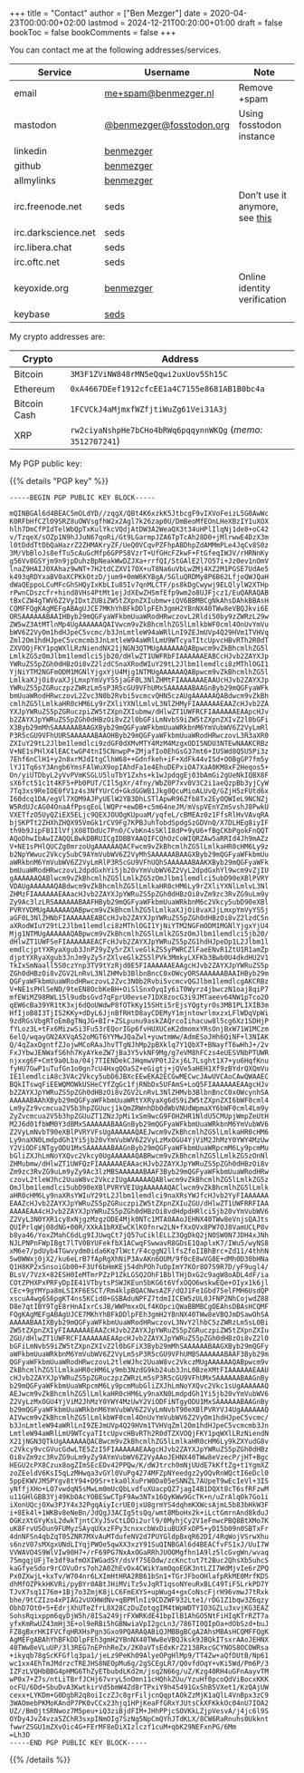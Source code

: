 +++
title = "Contact"
author = ["Ben Mezger"]
date = 2020-04-23T00:00:00+02:00
lastmod = 2024-12-21T00:20:00+01:00
draft = false
bookToc = false
bookComments = false
+++

You can contact me at the following addresses/services.

| Service             | Username                                                                                                  | Note                                                          |
|---------------------|-----------------------------------------------------------------------------------------------------------|---------------------------------------------------------------|
| email               | [me+spam@benmezger.nl](mailto:me+spam@benmezger.nl)                                                       | Remove +spam                                                  |
| mastodon            | [@benmezger@fosstodon.org](https://fosstodon.org/@benmezger)                                              | Using fosstodon instance                                      |
| linkedin            | [benmezger](https://www.linkedin.com/in/benmezger/)                                                       |                                                               |
| github              | [benmezger](https://github.com/benmezger)                                                                 |                                                               |
| allmylinks          | [benmezger](https://links.seds.nl)                                                                        |                                                               |
| irc.freenode.net    | seds                                                                                                      | Don&rsquo;t use it anymore, see [this](https://www.kline.sh/) |
| irc.darkscience.net | seds                                                                                                      |                                                               |
| irc.libera.chat     | seds                                                                                                      |                                                               |
| irc.oftc.net        | seds                                                                                                      |                                                               |
| keyoxide.org        | [benmezger](https://keyoxide.org/hkp/5903%200E5A%204512%201DE0%20987D%209806%207357%20E344%20D6C3%20C795) | Online identity verification                                  |
| keybase             | [seds](https://keybase.io/seds)                                                                           |                                                               |

My crypto addresses are:

| Crypto       | Address                                                     |
|--------------|-------------------------------------------------------------|
| Bitcoin      | `3M3F1ZViNW848rMN5eQqwi2uxUov5Sh15C`                        |
| Ethereum     | `0xA4667DEef1912cfcEE1a4C7155e8681AB1B0bc4a`                |
| Bitcoin Cash | `1FCVCkJ4aMjmxfWZfjtiWuZg61Vei31A3j`                        |
| XRP          | `rw2ciyaNshpHe7bCHo4bRWq6pqqynnWKQg` (_memo:_ `3512707241`) |

My PGP public key:

{{% details "PGP key" %}}

```text
-----BEGIN PGP PUBLIC KEY BLOCK-----

mQINBGAl6d4BEAC5mOLdYD//zqgX/QBt4K6xzkK5JtbcgF9vIXVoFeizL5G0AwWc
K0RFbHfCZlO9SRZ8uOWVsgfhW2x2Agl7k26zap0U/DmBeoMfEOnLHeXBzIY1uXOX
hlh7DmCfPIdTelWbQpTxKulYkcVQdjAtDW3A2WeaQX3t34uHPlIlqNj1de8+oC42
v/TzqeX/sOZp1N9hJJuN67qoRi/Gt9LGarmpJZA6TpTcAh28D0+jMlrwwE4DzX3m
l0tDddTtDbQaHazrZ2ZHMAKryZF/UeQ0VCqvPZFhpABDhpZdAMMmPLe4JqCv8S0z
3M/VbBloJs8efTu5cAuGcMfp6GPP58VzrT+UfGHcFZkwF+FtGfeqIWJV/rHRNnKy
g56Vv8GSYjm9n9jpDuhzBpNeakWwDZJXa+rrfQI/StGAlE2l7O57i+Jz0ev1nOmV
lnaZ9HAIJ0XAhaz9wNT+7H2tdCZXV17OX+uT8Na6uVbLwZMj4XZ2M1PGSE7UdAe5
k493qRDYxaBV0aXCPKkOtzD/jum9+0mW6KYBgA/5GluQRDMy8P6B62LfjoQWJQaH
dWaQEppoLCuMFcGhSHQyIxKbLIu85Iv7qnMLCTF/ps8kDgCwywj9ELQlylW2XTHp
rPwnCDszcfr+hind8VHs4PtMt1ejJdXEwZHSmfEfp9wm2o8UJFjcz1/EuQARAQAB
tBxCZW4gTWV6Z2VyIDxtZUBiZW5tZXpnZXIubmw+iQV6BBMBCgNkAhsDAhkBBAsH
CQMFFQgKAgMEFgABAgUJCE7MKhYhBFkDDlpFEh3gmH2YBnNX40TWw8eVBQJkvi6E
ORSAAAAAABAAIHByb29mQGFyaWFkbmUuaWRodHRwczovL2Rldi50by9zZWRzL29w
ZW5wZ3AtMTlnMp4UgAAAAAAQAIVwcm9vZkBhcmlhZG5lLmlkbWF0cml4OnUvYmVu
bWV6Z2VyOm1hdHJpeC5vcmc/b3JnLmtleW94aWRlLnI9ZEJmUVp4Q29HVm1TVHVq
Zml2Om1hdHJpeC5vcmcmb3JnLmtleW94aWRlLmU9WTcyaTItcUpvcHBvRTh2R0dT
ZXVOQjFKY1pqWXlLRzNiendNX21jNGN3QTMUgAAAAAAQABpwcm9vZkBhcmlhZG5l
LmlkZG5zOmJlbm1lemdlci5jb20/dHlwZT1UWFRbFIAAAAAAEABCcHJvb2ZAYXJp
YWRuZS5pZGh0dHBzOi8vZ2lzdC5naXRodWIuY29tL2Jlbm1lemdlci8zMThlOGI1
YjNiYTM2NGFmODM1MGNlYjgxYjU4Mjg1NTMUgAAAAAAQABpwcm9vZkBhcmlhZG5l
LmlkaXJjOi8vaXJjLmxpYmVyYS5jaGF0L3NlZHMtFIAAAAAAEAAUcHJvb2ZAYXJp
YWRuZS5pZGRuczpzZWRzLm5sP3R5cGU9VFhUMxSAAAAAABAAGnByb29mQGFyaWFk
bmUuaWRodHRwczovL2Zvc3N0b2Rvbi5vcmcvQHN5czAUgAAAAAAQABdwcm9vZkBh
cmlhZG5lLmlkaHR0cHM6Ly9rZXliYXNlLmlvL3NlZHMyFIAAAAAAEAAZcHJvb2ZA
YXJpYWRuZS5pZGRuczpiZW5tZXpnZXIubmw/dHlwZT1UWFRCFIAAAAAAEAApcHJv
b2ZAYXJpYWRuZS5pZGh0dHBzOi8vZ2l0bGFiLmNvbS9iZW5tZXpnZXIvZ2l0bGFi
X3Byb29mMhSAAAAAABAAGXByb29mQGFyaWFkbmUuaWRkbnM6YmVubWV6Z2VyLmRl
P3R5cGU9VFhUURSAAAAAABAAOHByb29mQGFyaWFkbmUuaWRodHRwczovL3R3aXR0
ZXIuY29tL2Jlbm1lemdlci9zdGF0dXMvMTY4MzM4MzgxODI5NDU3NTEwNAAKCRBz
V+NE1sPHlX4lEACtwGP4tnI5CNnwpP+ZMjafIo0EhGsG37mt6+IUSWd8Q5U5Pi3z
7Ehf6nClH1+y2n8xrMJdItgClhW68++Gdnfkeh+iF+XdFk44vISd+OOBgGP7fm5y
lYJ1Tq6sY3Angb6YmsFAlWuX9opIAhdFa1e4EhuDEPxiOA7XaA0KM8xF2Heqos5+
On/yiUTDbyL2yVvPVmKSGLU5luTbY1Zxhs+k1wJpdqgEj03bAmGi2gUeNkIQBX8F
sX6fct51c1t4KF5+Pb0PUT/CIl5gXr/4fny/WbZ0P7xv0V3C2i1aeQzpBb3yjCyW
7Tq3xs9ReIOE0fV1z4s3NfYUrCd+GkdGGWB1Jkg0QcuMioALUvQ/GZjH5zFUtd6x
I60dcq1DA/egVl7XQM9AJPyUElW2YB3DhLSTlApwR96Zfb8Tx2EyOQWIeL9NCNZj
W5RdUJcAG04OnaAfPpsqEoLlWQPr+ewDB+c5m64neJM/mVspVEnYZmSvshJ8PwkU
VXETfzO5UyQZiEX5ELjc9QEXJOUOgKUpuaM/yqfeL/cBMEAz0z1FfsRlHvVAvqRA
bjSKPTt2ZHXhZHQX95VmGk1rCV9Fg7KPBJuhTobdSpdgSzGDVnQ/X7DLHEg8iyIF
th9b9JipFB1IlVfjX08TDdUc7PnO/CvbKn4sSKlI8dP+9yU6+fBgCKbPgokFnQQT
AQoDhwIbAwIZAQQLBwkDBRUICgIDBBYAAQIFCQhOzCoWIQRZAw5aRRId4Jh9mAZz
V+NE1sPHlQUCZg0mrzoUgAAAAAAQACFwcm9vZkBhcmlhZG5lLmlkaHR0cHM6Ly9z
b2NpYWwuc2Vkcy5ubC9AYmVubWV6Z2VyMhSAAAAAABAAGXByb29mQGFyaWFkbmUu
aWRkbnM6YmVubWV6Z2VyLmRlP3R5cGU9VFhUQhSAAAAAABAAKXByb29mQGFyaWFk
bmUuaWRodHRwczovL2dpdGxhYi5jb20vYmVubWV6Z2VyL2dpdGxhYl9wcm9vZjIU
gAAAAAAQABlwcm9vZkBhcmlhZG5lLmlkZG5zOmJlbm1lemdlci5ubD90eXBlPVRY
VDAUgAAAAAAQABdwcm9vZkBhcmlhZG5lLmlkaHR0cHM6Ly9rZXliYXNlLmlvL3Nl
ZHMzFIAAAAAAEAAacHJvb2ZAYXJpYWRuZS5pZGh0dHBzOi8vZm9zc3RvZG9uLm9y
Zy9Ac3lzLRSAAAAAABAAFHByb29mQGFyaWFkbmUuaWRkbnM6c2Vkcy5ubD90eXBl
PVRYVDMUgAAAAAAQABpwcm9vZkBhcmlhZG5lLmlkaXJjOi8vaXJjLmxpYmVyYS5j
aGF0L3NlZHNbFIAAAAAAEABCcHJvb2ZAYXJpYWRuZS5pZGh0dHBzOi8vZ2lzdC5n
aXRodWIuY29tL2Jlbm1lemdlci8zMThlOGI1YjNiYTM2NGFmODM1MGNlYjgxYjU4
Mjg1NTMUgAAAAAAQABpwcm9vZkBhcmlhZG5lLmlkZG5zOmJlbm1lemdlci5jb20/
dHlwZT1UWFSeFIAAAAAAEACFcHJvb2ZAYXJpYWRuZS5pZG1hdHJpeDp1L2Jlbm1l
emdlcjptYXRyaXgub3JnP29yZy5rZXlveGlkZS5yPWRCZlFaeENvR1ZtU1R1amZp
djptYXRyaXgub3JnJm9yZy5rZXlveGlkZS5lPVk3MmkyLXFKb3Bwb0U4dkdHU2V1
TkIxSmNaall5S0czYnp3TV9tYzRjd0E5FIAAAAAAEAAgcHJvb2ZAYXJpYWRuZS5p
ZGh0dHBzOi8vZGV2LnRvL3NlZHMvb3BlbnBncC0xOWcyORSAAAAAABAAIHByb29m
QGFyaWFkbmUuaWRodHRwczovL2Zvc3N0b2Rvbi5vcmcvQGJlbm1lemdlcgAKCRBz
V+NE1sPHlSeND/9teEN8OcbKeBH+OiSlSnxOyqIy6iT0Wyrz4jbwczN1oaj8qiP7
mfEWiMZ98RWL15l9udbsGvd7qFprU0evse71DX8zocG3i9JMTaeev64NW1pTco2O
qEW6cBa39YR1tK3xj6dQoUWdwP8fOTkKy15SHti5rEjsYQgtyrOs3MB1PLIXIB3m
HfIjoB8I3TjIS2KKy+dDyL6JjnBfRHtD8ayCDEMyY1mjntowrlmxzxLFlWDqVpWi
9zdRGsVbgRToEm8gTNqJG+BIr+ZSLpunu9askZAQrcoIihacuw8l5cg6Xz1SDHjP
fYLoz3L+tFx6MizwSi3Fu53rEQorIGp6fvHUXUCeK2dmomxYRsOnjBxW71W1MCzm
6elQ/wqayGN2AXVqA52oMGT6YYMwJQaZwl+yuwtmWw/AdmESoJHh6QiNF+l3NIAK
Q/4qZaxOgntfZJojwMCoRAaJhvTTgNJhMp2pBXklq7Y1QbXT+BNayfT6wHhJ+/2v
FxJYbwJENWafS6hh7KyAYkeZW7jBa3Y5vkNF9Mg/g7eVM8hFCzs4eUESVNbPTUWR
njxxg6F+Cmt9a0Lba/04j7TIENDekCJHqmwVP0tJ2xj6L7Lsght1X7+yu6HqfKnu
fyHU7GwP1uTufGn1o0gn7cU4HxgQOaSZ+eGigtj+jQVe5aHEH1Xf9zBYdrQXQmVu
IE1lemdlciA8c3VAc2Vkcy5ubD6JBXcEEwEKA2ECGwMECwcJAwUVCAoCAwQWAAEC
BQkITswqFiEEWQMOWkUSHeCYfZgGc1fjRNbDx5UFAmS+LoQ5FIAAAAAAEAAgcHJv
b2ZAYXJpYWRuZS5pZGh0dHBzOi8vZGV2LnRvL3NlZHMvb3BlbnBncC0xOWcynhSA
AAAAABAAhXByb29mQGFyaWFkbmUuaWRtYXRyaXg6dS9iZW5tZXpnZXI6bWF0cml4
Lm9yZz9vcmcua2V5b3hpZGUucj1kQmZRWnhDb0dWbVNUdWpmaXY6bWF0cml4Lm9y
ZyZvcmcua2V5b3hpZGUuZT1ZNzJpMi1xSm9wcG9FOHZHR1NldU5CMUpjWmpZeUtH
M2J6d01fbWM0Y3dBMxSAAAAAABAAGnByb29mQGFyaWFkbmUuaWRkbnM6YmVubWV6
Z2VyLmNvbT90eXBlPVRYVFsUgAAAAAAQAEJwcm9vZkBhcmlhZG5lLmlkaHR0cHM6
Ly9naXN0LmdpdGh1Yi5jb20vYmVubWV6Z2VyLzMxOGU4YjViM2JhMzY0YWY4MzUw
Y2ViODFiNTgyODU1MxSAAAAAABAAGnByb29mQGFyaWFkbmUuaWRpcmM6Ly9pcmMu
bGliZXJhLmNoYXQvc2Vkcy0UgAAAAAAQABRwcm9vZkBhcmlhZG5lLmlkZG5zOnNl
ZHMubmw/dHlwZT1UWFQzFIAAAAAAEAAacHJvb2ZAYXJpYWRuZS5pZGh0dHBzOi8v
Zm9zc3RvZG9uLm9yZy9Ac3lzMBSAAAAAABAAF3Byb29mQGFyaWFkbmUuaWRodHRw
czovL2tleWJhc2UuaW8vc2VkczIUgAAAAAAQABlwcm9vZkBhcmlhZG5lLmlkZG5z
OmJlbm1lemdlci5ubD90eXBlPVRYVEIUgAAAAAAQAClwcm9vZkBhcmlhZG5lLmlk
aHR0cHM6Ly9naXRsYWIuY29tL2Jlbm1lemdlci9naXRsYWJfcHJvb2YyFIAAAAAA
EAAZcHJvb2ZAYXJpYWRuZS5pZGRuczpiZW5tZXpnZXIuZGU/dHlwZT1UWFRRFIAA
AAAAEAA4cHJvb2ZAYXJpYWRuZS5pZGh0dHBzOi8vdHdpdHRlci5jb20vYmVubWV6
Z2VyL3N0YXR1cy8xNjgzMzgzODE4Mjk0NTc1MTA0AAoJEHNX40TWw8eVnjsQAJts
QUIPrlqWj08dNG+00R/XXkA1bRXEwCKlKOfnrw2LN+fXxOVx8PW7OJ8VamUCLP8v
b8ya46/YoxZMahC6dLg9IJUwqCt7jQ57uCiklELLZ3QgDkQ2jNOSW0N7JDH4xJNh
NJLPNPnFWpIBgt7lTV0BYUFekfbX1ACwqFSwwavR8GDsE1QaplxK7/IWu5/wyNS8
xM6e7/pdUyb4TGwvydm0ida6Kq7lWct/F4cggN2llfsZfoIIBhBrc+Zd11/4thhN
5w0WWxj0jX2/ku6eLrB7fApRgXhNiP3AvAKn6OUM/9f0cE8wVG8E+dMh0D30bHNa
Q1H8KP2xSnsoiGb00+F3Uf6bHmKEj54dhPOh7uOpImY7KOr8O7S9R7D/yF9ugl4/
BLsV/7VzX+82ESH0IeMTmrPZzP1ZkLGSQ2OhF1BblTHjDxG2c9agW8oADL4dF/ia
COtZPHXPxPRFyDpIE41VTbytsPSWJKEun5bKG6t6VfxOQO6wskwEQe+OIyx1k6jl
CEc+9gYMYpa8mLSIXF6ESCT/Rm4klpBQACNwsAZF/dQJ1Fe1Gbd75elFMH6UsdQP
xscuA4wg6S6pgKT4ns5KCid0+GSBAduNPFZ7tdmIICEW5zUL0JFNP2NhCojwdZ88
D8e7qtIBY9TgE8rHnAIxrCsJB/WWPmxxOLf4KOpciQWaBBMBCgOEAhsDBAsHCQMF
FQgKAgMEFgABAgUJCE7MKhYhBFkDDlpFEh3gmH2YBnNX40TWw8eVBQJmDSawOhSA
AAAAABAAIXByb29mQGFyaWFkbmUuaWRodHRwczovL3NvY2lhbC5zZWRzLm5sL0Bi
ZW5tZXpnZXIyFIAAAAAAEAAZcHJvb2ZAYXJpYWRuZS5pZGRuczpiZW5tZXpnZXIu
ZGU/dHlwZT1UWFRCFIAAAAAAEAApcHJvb2ZAYXJpYWRuZS5pZGh0dHBzOi8vZ2l0
bGFiLmNvbS9iZW5tZXpnZXIvZ2l0bGFiX3Byb29mMhSAAAAAABAAGXByb29mQGFy
aWFkbmUuaWRkbnM6YmVubWV6Z2VyLm5sP3R5cGU9VFhUMBSAAAAAABAAF3Byb29m
QGFyaWFkbmUuaWRodHRwczovL2tleWJhc2UuaW8vc2VkczMUgAAAAAAQABpwcm9v
ZkBhcmlhZG5lLmlkaHR0cHM6Ly9mb3NzdG9kb24ub3JnL0BzeXMtFIAAAAAAEAAU
cHJvb2ZAYXJpYWRuZS5pZGRuczpzZWRzLm5sP3R5cGU9VFhUMxSAAAAAABAAGnBy
b29mQGFyaWFkbmUuaWRpcmM6Ly9pcmMubGliZXJhLmNoYXQvc2Vkc1sUgAAAAAAQ
AEJwcm9vZkBhcmlhZG5lLmlkaHR0cHM6Ly9naXN0LmdpdGh1Yi5jb20vYmVubWV6
Z2VyLzMxOGU4YjViM2JhMzY0YWY4MzUwY2ViODFiNTgyODU1MxSAAAAAABAAGnBy
b29mQGFyaWFkbmUuaWRkbnM6YmVubWV6Z2VyLmNvbT90eXBlPVRYVJ4UgAAAAAAQ
AIVwcm9vZkBhcmlhZG5lLmlkbWF0cml4OnUvYmVubWV6Z2VyOm1hdHJpeC5vcmc/
b3JnLmtleW94aWRlLnI9ZEJmUVp4Q29HVm1TVHVqZml2Om1hdHJpeC5vcmcmb3Jn
LmtleW94aWRlLmU9WTcyaTItcUpvcHBvRTh2R0dTZXVOQjFKY1pqWXlLRzNiendN
X21jNGN3QTkUgAAAAAAQACBwcm9vZkBhcmlhZG5lLmlkaHR0cHM6Ly9kZXYudG8v
c2Vkcy9vcGVucGdwLTE5ZzI5FIAAAAAAEAAgcHJvb2ZAYXJpYWRuZS5pZGh0dHBz
Oi8vZm9zc3RvZG9uLm9yZy9AYmVubWV6Z2VyAAoJEHNX40TWw8eVzecP/jHT+Bgc
HEGU2cPX8Czux8ogZImSEcEDv42PPQw/K/dWJtrch0mNjUUdE7kKftZg+t1YgmXZ
zoZEeldV6KsI5qLzMHwqa3vGYl0VuPg4274MFZpNYeedgz2yOQvRnWQctI6eDcl0
5ppEKWVJM5PYgv8tY94+D9Sr+tka0lXuPrW0Da05eSNNZL7AUpeT9wEcIeVl+3IS
yNffjXHo+LO7vwdqN5sMwLm0mUcQbLvdfuXUacpQZ7jagI4B1DQXt8cT6sfRFzwM
u11GHlGBB3Yj49KbOAcYOBESwCTpF9Aw3NTx16QyKWw9GcTK+n/uZrAlqOk7Go1i
iXonUQcjOXw3PJY4x32PgqAiyIcrUE0jxU8grmYS4dqhmKXWcsAjmL5b83bHkW3F
i+8Ek4l+1WKBv8eNeBn/JdQgJ3ACIg5tsQq/wmt8MboHx2k+iLctGmrnAnd8kduJ
OGKzXtGYyKsL2dwkTjntCXyJ5vCtLDDi2url9/0MyhjCy2V1eFnwcPBQ8BtXMo7K
uK8FrvUSOun9FUMyzSAyqUXxzFPy3cnxxcbWxDiuBUXFxDP5+yD15b09n0SBTxFr
4dnNFSn4qbZqT0SZNR7MXvAuMTdufeNV2d7PUYGldpBxqR62DI/4RqWojVSrwXhu
s6nzV07sMXgxUNdLIYqjPWOe5qwXX3xzY91SuQINBGAl6d4BEACfvFS1xJ/UuI7W
VVWAVO4S9WlVIw90H7+/rF69PG7NxAxOGaRRhJUOOMgfhn1A9lz5lcGvgWn/wvaq
75mgqjUFjTe3df9afmOXIWGadSY/dsVf75EOdw/zcKnctut7t2Buc2QhsXb5uhcS
kaGfyeSdor9rCOVuOrs7oh2A0ZhEvOx4CWikYamOqoEGK3ntLZI7WdMjvIe6rZPQ
Px0ZXwjL+kxTv/W704nr6LXImHtHRA2RB61bSn1+TGrJFboOHlafpRkME0MrfKDS
dhMfOZPkkHKVRi/pyBYr0ABtJHiMViTz5vJqRT1qsoNYeuRxBLC49TiF5LrkPD7Y
TJvX7sq1I76m+1Bj7o3ZmjK8jLC6FmEXYS+upWug4+gxCoNscFjrH96vmwJ7tRxk
bhe/9tCZIzo4xPIAG2vUXHWdNv+qBPMlnIi9CDZWF932Lte1/rDG1Z1bqw3Z6qzy
ObhD7Ot0+S+EdrjXhUTeZfrL8X28CzDuZotqgIM4tWpWDTYIO3GZLu3xvjKG3EAZ
SohsRqixppm6qyDjW5h/8ISa249jrFXWRKdE41bpIlB1AhGO5NtFiHIqKTrRZT7a
yfxKmRwUZ43mHj3E+ol9eRBi5hGBNwiaVpI2gcLn3/786TI0QIpOa+dObSzd+buJ
FZ8gBxrHKIFVCfqHRXHsPgn3Gxo9PQARAQABiQJMBBgBCgA2AhsMBAsHCQMFFQgK
AgMEFgABAhYhBFkDDlpFEh3gmH2YBnNX40TWw8eVBQJksk9JBQkITsxrAAoJEHNX
40TWw8eVLuUP/3l3REG7nEPnhReZx/2K0aVTsEdxKrZ2138RxcGCYNOS8OCOWRsa
+ikyqb78gScKFGflq3pa1/jeLz9PeKh09AlyeOPgHlMp9/TT4Zw+aQfDUtB/Np61
wc1xx4EhTmJMdrzcTREJHS8NEOpMu6g/2gSCEgLR7/Q0vfdOqY+vKi5Wd/Pm6P/3
IZFzLVQHbBBG4pHMG6ThZyETbubdLKd2m/jsq2N66g/uZ/Kzg40RH4uGFnAayvTM
wP0x7+Z7s/ntLiTBrfJCHj67vryL5nOmn11cHQhkZUu/YzuHf0pcoQdViBocxKKK
ocFU/6Dd+SbuDvA3KwtkirVd5bmW4Zd8rTPxiY9h45491GxShB5VXet1/KzQAjUW
cexx+LYKDm+G0DgbR2q8oiIczZJc8grFiljcnQqptAOkZzMjK1aQlL4VnBpx3zC9
3WAOmebPKMoKAndP7PK0vCCx23hjq1HPjKeaFfGRxYJUtsCkXFKkkOc04nU7IOA2
UZ//BmOjtSRNwoz7M5peu+iQ3ziBjdFIM+JHhPPjcSOVKkLZjpVesvA/j4jc6l9S
OYDy4JvZ4vza5ZChR3sxpINmOIg7SzNg5NpCmQYhJTdKLX/8CW6RaRnuhs0Ukknt
fwwrZSGU1mZXvOic4G+FErMF8eDiXIzlczf1cuM+qbK29NEFxnPG/6Mm
=Lh3O
-----END PGP PUBLIC KEY BLOCK-----
```

{{% /details %}}
